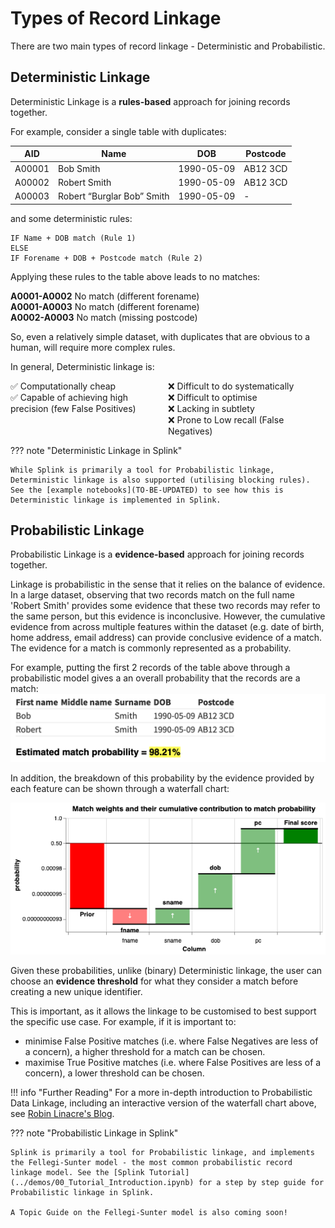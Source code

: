 # Types of Record Linkage

There are two main types of record linkage - Deterministic and Probabilistic.

## Deterministic Linkage

Deterministic Linkage is a **rules-based** approach for joining records together.

For example, consider a single table with duplicates:

| AID      | Name                       | DOB        | Postcode |
|----------|----------------------------|------------|----------|
| A00001   | Bob Smith                  | 1990-05-09 | AB12 3CD |
| A00002   | Robert Smith               | 1990-05-09 | AB12 3CD |
| A00003   | Robert “Burglar Bob” Smith | 1990-05-09 | -        |

and some deterministic rules:

```
IF Name + DOB match (Rule 1)
ELSE 
IF Forename + DOB + Postcode match (Rule 2)
```

Applying these rules to the table above leads to no matches:

**A0001-A0002**	No match (different forename)  
**A0001-A0003**	No match (different forename)  
**A0002-A0003**	No match (missing postcode)

 So, even a relatively simple dataset, with duplicates that are obvious to a human, will require more complex rules.


In general, Deterministic linkage is:

<div style="display: flex;">
  <div style="flex: 1;">
    ✅ Computationally cheap  <br>
    ✅ Capable of achieving high precision (few False Positives) 
  </div>
  <div style="flex: 1;">
    ❌ Difficult to do systematically  <br>
    ❌ Difficult to optimise  <br>
    ❌ Lacking in subtlety  <br>
    ❌ Prone to Low recall (False Negatives) 
  </div>
</div>

??? note "Deterministic Linkage in Splink"

    While Splink is primarily a tool for Probabilistic linkage, Deterministic linkage is also supported (utilising blocking rules). See the [example notebooks](TO-BE-UPDATED) to see how this is Deterministic linkage is implemented in Splink.

## Probabilistic Linkage

Probabilistic Linkage is a **evidence-based** approach for joining records together.

Linkage is probabilistic in the sense that it relies on the balance of evidence. In a large dataset, observing that two records match on the full name 'Robert Smith' provides some evidence that these two records may refer to the same person, but this evidence is inconclusive. However, the cumulative evidence from across multiple features within the dataset (e.g. date of birth, home address, email address) can provide conclusive evidence of a match. The evidence for a match is commonly represented as a probability. 

For example, putting the first 2 records of the table above through a probabilistic model gives a an overall probability that the records are a match:
![](../img/probabilistic_vs_deterministic/probabilistic_example.png)

In addition, the breakdown of this probability by the evidence provided by each feature can be shown through a waterfall chart:

![](../img/probabilistic_vs_deterministic/simplified_waterfall.png)

Given these probabilities, unlike (binary) Deterministic linkage, the user can choose an **evidence threshold** for what they consider a match before creating a new unique identifier.

This is important, as it allows the linkage to be customised to best support the specific use case. For example, if it is important to:

* minimise False Positive matches (i.e. where False Negatives are less of a concern), a higher threshold for a match can be chosen. 
* maximise True Positive matches (i.e. where False Positives are less of a concern), a lower threshold can be chosen.

!!! info "Further Reading"
    For a more in-depth introduction to Probabilistic Data Linkage, including an interactive version of the waterfall chart above, see [Robin Linacre's Blog](https://www.robinlinacre.com/intro_to_probabilistic_linkage/).

??? note "Probabilistic Linkage in Splink"

    Splink is primarily a tool for Probabilistic linkage, and implements the Fellegi-Sunter model - the most common probabilistic record linkage model. See the [Splink Tutorial](../demos/00_Tutorial_Introduction.ipynb) for a step by step guide for Probabilistic linkage in Splink.
    
    A Topic Guide on the Fellegi-Sunter model is also coming soon!
